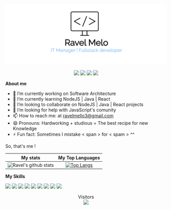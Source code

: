 <p align="center">
	<img src="https://github.com/ravelmello/ravelmello/blob/master/ravel.png?raw=true" width="700"/>
 </p>

<p align="center">
<a href="https://www.instagram.com/ravelmello3/" target="_blank"><img src="https://img.shields.io/badge/-Instagram-%23E4405F?style=for-the-badge&logo=instagram&logoColor=white" target="_blank"></a>
<a href="https://www.linkedin.com/in/ravel-mello" target="_blank"><img src="https://img.shields.io/badge/-LinkedIn-%230077B5?style=for-the-badge&logo=linkedin&logoColor=white" target="_blank"></a>
<a href="https://github.com/ravelmello" target="_blank">
<a href="mailto:ravelmello3@gmail.com" alt="Gmail" target="_blank">
  <img src="https://img.shields.io/badge/-Gmail-FF0000?style=for-the-badge&labelColor=FF0000&logo=gmail&logoColor=white&link=mailto:ravelmello3@gmail.com"></a>
<a href="https://ravelmello.github.io" target="_blank">
<img 
src="https://img.shields.io/badge/personal%20site-ccccc5?style=for-the-badge&logo=superuser&logoColor=red"/> 
</a>
</p>

**About me**
	
<p align="center">
  
- 🔭 I’m currently working on Software Architecture 
- 🌱 I’m currently learning NodeJS | Java | React
- 👯 I’m looking to collaborate on NodeJS | Java | React projects
- 🤔 I’m looking for help with JavaScript's comunity
- 📫 How to reach me: at ravelmello3@gmail.com
- 😄 Pronouns: Hardworking + studious = The best recipe for new Knowledge
- ⚡ Fun fact: Sometimes I mistake < span > for < spam >  ^^
  

So, that's me !

</p>  

<div>
	
My stats | My Top Languages 
:----------:|:---------:
|![Ravel's github stats](https://github-readme-stats.vercel.app/api?username=ravelmello&show_icons=true&theme=white) |[![Top Langs](https://github-readme-stats.vercel.app/api/top-langs/?username=ravelmello&layout=compact)](https://github.com/ravelmello/github-readme-stats) 
	
	
**My Skills**	

<p aling="center">

<img src="https://camo.githubusercontent.com/d63d473e728e20a286d22bb2226a7bf45a2b9ac6c72c59c0e61e9730bfe4168c/68747470733a2f2f696d672e736869656c64732e696f2f62616467652f48544d4c352d4533344632363f7374796c653d666f722d7468652d6261646765266c6f676f3d68746d6c35266c6f676f436f6c6f723d7768697465">
<img src="https://camo.githubusercontent.com/3a0f693cfa032ea4404e8e02d485599bd0d192282b921026e89d271aaa3d7565/68747470733a2f2f696d672e736869656c64732e696f2f62616467652f435353332d3135373242363f7374796c653d666f722d7468652d6261646765266c6f676f3d63737333266c6f676f436f6c6f723d7768697465">
<img src="https://camo.githubusercontent.com/9d07c04bdd98c662d5df9d4e1cc1de8446ffeaebca330feb161f1fb8e1188204/68747470733a2f2f696d672e736869656c64732e696f2f62616467652f4a6176615363726970742d4637444631453f7374796c653d666f722d7468652d6261646765266c6f676f3d6a617661736372697074266c6f676f436f6c6f723d626c61636b">
<img src="https://img.shields.io/badge/Git-E34F26?style=for-the-badge&logo=git&logoColor=white">
<img src="https://img.shields.io/badge/docker-20232A?style=for-the-badge&logo=docker&logoColor=61DAFB">
<img src="https://img.shields.io/badge/kubernetes-blue?style=for-the-badge&logo=kubernetes&logoColor=white">
<img src="https://img.shields.io/badge/java-cccccc?style=for-the-badge&logo=java&logoColor=red">
<img src="https://img.shields.io/badge/TypeScript-b9ddf8?style=for-the-badge&logo=typescript&logoColor=black">
<img src="https://img.shields.io/badge/jenkins-ccccc5?style=for-the-badge&logo=jenkins&logoColor=red">

	
	
	
</p>
	

<p align="center">
	  Visitors <br>
<img src="https://profile-counter.glitch.me/ravelmello/count.svg" />
</p>	  
	

	
<!-- ![Snake animation](https://github.com/ravelmello/ravelmello/blob/output/github-contribution-grid-snake.svg) -->

<!--
**ravelmello/ravelmello** is a ✨ _special_ ✨ repository because its `README.md` (this file) appears on your GitHub profile.

Here are some ideas to get you started:

- 🔭 I’m currently working on ...
- 🌱 I’m currently learning ...
- 👯 I’m looking to collaborate on ...
- 🤔 I’m looking for help with ...
- 💬 Ask me about ...
- 📫 How to reach me: ...
- 😄 Pronouns: ...
- ⚡ Fun fact: ...
-->
